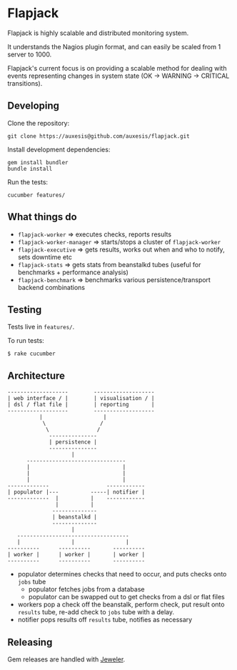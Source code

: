 Flapjack
========

Flapjack is highly scalable and distributed monitoring system.

It understands the Nagios plugin format, and can easily be scaled
from 1 server to 1000.

Flapjack's current focus is on providing a scalable method for dealing with events representing changes in system state (OK -> WARNING -> CRITICAL transitions).

Developing
----------

Clone the repository:

    git clone https://auxesis@github.com/auxesis/flapjack.git

Install development dependencies:

    gem install bundler
    bundle install

Run the tests:

    cucumber features/

What things do
--------------

  * `flapjack-worker` => executes checks, reports results
  * `flapjack-worker-manager` => starts/stops a cluster of `flapjack-worker`
  * `flapjack-executive` => gets results, works out when and who to notify, sets downtime etc
  * `flapjack-stats` => gets stats from beanstalkd tubes (useful for benchmarks + performance analysis)
  * `flapjack-benchmark` => benchmarks various persistence/transport backend combinations


Testing
-------

Tests live in `features/`.

To run tests:

    $ rake cucumber


Architecture
------------

    -------------------        -------------------
    | web interface / |        | visualisation / |
    | dsl / flat file |        | reporting       |
    -------------------        -------------------
              |                   |
               \                 /
                \               /
                 ---------------
                 | persistence |
                 ---------------
                        |
          -------------------------------
          |                             |
          |                             |
          |                             |
    -------------                  ------------
    | populator |---          -----| notifier |
    -------------  |          |    ------------
                   |          |
                  --------------
                  | beanstalkd |
                  --------------
                        |
       -----------------------------------
       |                |                |
    ----------      ----------       ----------
    | worker |      | worker |       | worker |
    ----------      ----------       ----------


- populator determines checks that need to occur, and puts checks onto `jobs` tube
  - populator fetches jobs from a database
  - populator can be swapped out to get checks from a dsl or flat files
- workers pop a check off the beanstalk, perform check, put result onto `results` tube,
  re-add check to `jobs` tube with a delay.
- notifier pops results off `results` tube, notifies as necessary

Releasing
---------

Gem releases are handled with [Jeweler](https://github.com/technicalpickles/jeweler).
